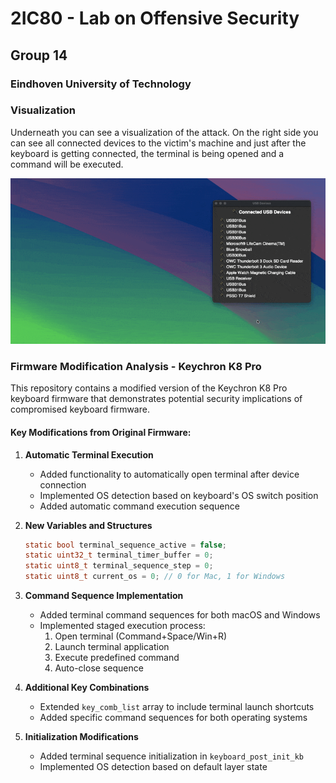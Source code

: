 # 2IC80 - Lab on Offensive Security
## Group 14
### Eindhoven University of Technology

### Visualization

Underneath you can see a visualization of the attack. On the right side you can see all connected devices to the victim's machine and just after the keyboard is getting connected, the terminal is being opened and a command will be executed.

![Lab on Offensive Security](./gif/readme.gif)

### Firmware Modification Analysis - Keychron K8 Pro

This repository contains a modified version of the Keychron K8 Pro keyboard firmware that demonstrates potential security implications of compromised keyboard firmware.

#### Key Modifications from Original Firmware:

1. **Automatic Terminal Execution**
   - Added functionality to automatically open terminal after device connection
   - Implemented OS detection based on keyboard's OS switch position
   - Added automatic command execution sequence

2. **New Variables and Structures**
   ```c
   static bool terminal_sequence_active = false;
   static uint32_t terminal_timer_buffer = 0;
   static uint8_t terminal_sequence_step = 0;
   static uint8_t current_os = 0; // 0 for Mac, 1 for Windows
   ```

3. **Command Sequence Implementation**
   - Added terminal command sequences for both macOS and Windows
   - Implemented staged execution process:
     1. Open terminal (Command+Space/Win+R)
     2. Launch terminal application
     3. Execute predefined command
     4. Auto-close sequence

4. **Additional Key Combinations**
   - Extended `key_comb_list` array to include terminal launch shortcuts
   - Added specific command sequences for both operating systems

5. **Initialization Modifications**
   - Added terminal sequence initialization in `keyboard_post_init_kb`
   - Implemented OS detection based on default layer state
